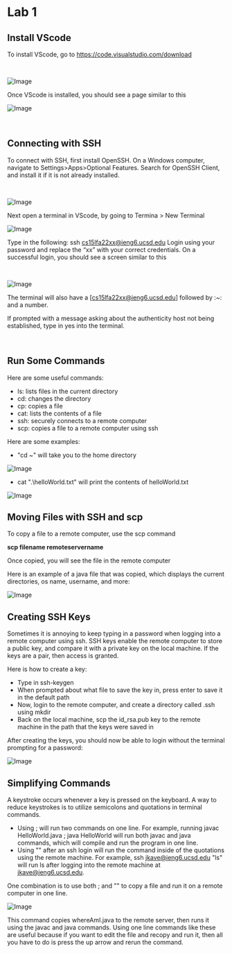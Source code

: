 # Lab 1

## Install VScode

To install VScode, go to https://code.visualstudio.com/download

<br />

![Image](images/lab1/downloadVScode.png)

Once VScode is installed, you should see a page similar to this

![Image](images/lab1/VScodeHome.png)

<br />

## Connecting with SSH


To connect with SSH, first install OpenSSH. On a Windows computer, navigate to Settings>Apps>Optional Features. Search for OpenSSH Client, and install it if it is not already installed.

<br />

![Image](/images/lab1/settingsPage.png)

Next open a terminal in VScode, by going to Termina > New Terminal

![Image](/images/lab1/createTerminal.png)


Type in the following: ssh cs15lfa22xx@ieng6.ucsd.edu
Login using your password and replace the “xx” with your correct credentials.
On a successful login, you should see a screen similar to this

<br />

![Image](/images/lab1/sshLogin.png)

The terminal will also have a [cs15lfa22xx@ieng6.ucsd.edu] followed by :~: and a number.

If prompted with a message asking about the authenticity host not being established, type in yes into the terminal.

<br />

## Run Some Commands

Here are some useful commands:

* ls: lists files in the current directory
* cd: changes the directory
* cp: copies a file
* cat: lists the contents of a file
* ssh: securely connects to a remote computer
* scp: copies a file to a remote computer using ssh

Here are some examples:

* "cd ~" will take you to the home directory

![Image](images/lab1/cd~.png)

* cat ".\helloWorld.txt" will print the contents of helloWorld.txt

![Image](images/lab1/catHelloWorld.png)

## Moving Files with SSH and scp

To copy a file to a remote computer, use the scp command

<b> scp filename remoteservername </b>

Once copied, you will see the file in the remote computer

Here is an example of a java file that was copied, which displays the current directories, os name, username, and more:

![Image](images/lab1/scpFile.png)

## Creating SSH Keys

Sometimes it is annoying to keep typing in a password when logging into a remote computer using ssh. SSH keys enable the remote computer to store a public key, and compare it with a private key on the local machine. If the keys are a pair, then access is granted.

Here is how to create a key:

* Type in ssh-keygen
* When prompted about what file to save the key in, press enter to save it in the default path
* Now, login to the remote computer, and create a directory called .ssh using mkdir
* Back on the local machine, scp the id_rsa.pub key to the remote machine in the path that the keys were saved in

After creating the keys, you should now be able to login without the terminal prompting for a password:

![Image](images/lab1/sshKeyLogin.png)

## Simplifying Commands

A keystroke occurs whenever a key is pressed on the keyboard. A way to reduce keystrokes is to utilize semicolons and quotations in terminal commands.

* Using ; will run two commands on one line. For example, running javac HelloWorld.java ; java HelloWorld will run both javac and java commands, which will compile and run the program in one line.
* Using "" after an ssh login will run the command inside of the quotations using the remote machine. For example, ssh jkave@ieng6.ucsd.edu "ls" will run ls after logging into the remote machine at jkave@ieng6.ucsd.edu.

One combination is to use both ; and "" to copy a file and run it on a remote computer in one line. 

![Image](images/lab1/keystrokes.png)

This command copies whereAmI.java to the remote server, then runs it using the javac and java commands. Using one line commands like these are useful because if you want to edit the file and recopy and run it, then all you have to do is press the up arrow and rerun the command.



